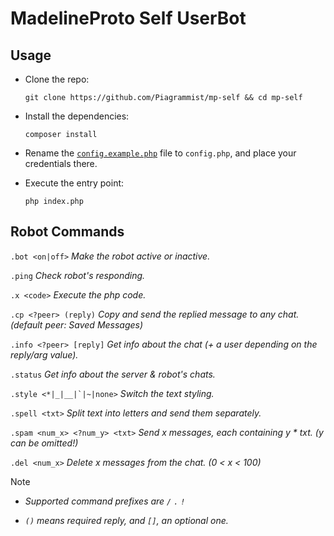 # MadelineProto Self UserBot

## Usage

- Clone the repo:

    ```shell
    git clone https://github.com/Piagrammist/mp-self && cd mp-self
    ```

- Install the dependencies:

    ```shell
    composer install
    ```

- Rename the [`config.example.php`](config.example.php) file to `config.php`, and place your credentials there.

- Execute the entry point:

    ```shell
    php index.php
    ```

## Robot Commands

`.bot <on|off>`
_Make the robot active or inactive._

`.ping`
_Check robot's responding._

`.x <code>`
_Execute the php code._

`.cp <?peer> (reply)`
_Copy and send the replied message to any chat. (default peer: Saved Messages)_

`.info <?peer> [reply]`
_Get info about the chat (+ a user depending on the reply/arg value)._

`.status`
_Get info about the server & robot's chats._

``.style <*|_|__|`|~|none>``
_Switch the text styling._

`.spell <txt>`
_Split text into letters and send them separately._

`.spam <num_x> <?num_y> <txt>`
_Send x messages, each containing y * txt. (y can be omitted!)_

`.del <num_x>`
_Delete x messages from the chat. (0 < x < 100)_

> [!NOTE]
>
> - _Supported command prefixes are `/` `.` `!`_
>
> - _`()` means required reply, and `[]`, an optional one._
